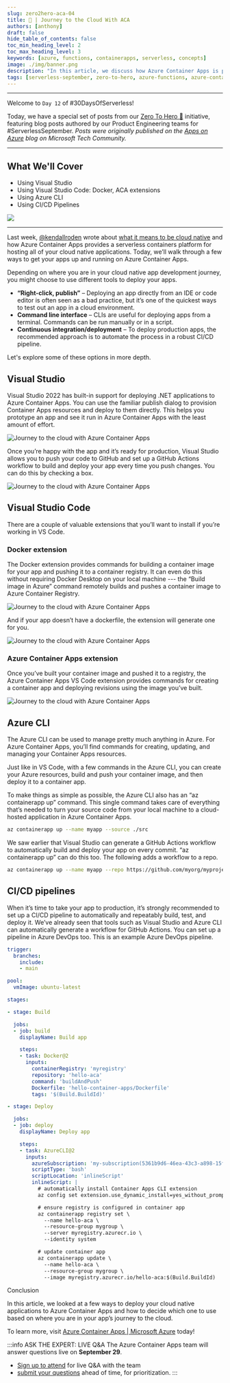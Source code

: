 ```yaml
---
slug: zero2hero-aca-04
title: 🚀 | Journey to the Cloud With ACA
authors: [anthony]
draft: false
hide_table_of_contents: false
toc_min_heading_level: 2
toc_max_heading_level: 3
keywords: [azure, functions, containerapps, serverless, concepts]
image: ./img/banner.png
description: "In this article, we discuss how Azure Container Apps is purpose-built to support cloud native applications." 
tags: [serverless-september, zero-to-hero, azure-functions, azure-container-apps, dapr]
---
```


<head>
  <meta name="twitter:url" 
    content="https://azure.github.io/Cloud-Native/blog/zero2hero-aca-01" />
  <meta name="twitter:title" 
    content="#ZeroToHero: Go Cloud Native With Azure Container Apps" />
  <meta name="twitter:description" 
    content="#ZeroToHero: Go Cloud Native With Azure Container Apps" />
  <meta name="twitter:image"
    content="https://azure.github.io/Cloud-Native/img/banners/serverless-zero2hero.png" />
  <meta name="twitter:card" content="summary_large_image" />
  <meta name="twitter:creator" 
    content="@nitya" />
  <meta name="twitter:site" content="@AzureAdvocates" /> 
  <link rel="canonical" 
    href="https://techcommunity.microsoft.com/t5/apps-on-azure-blog/go-cloud-native-with-azure-container-apps/ba-p/3616407" />
</head>

---

Welcome to `Day 12` of #30DaysOfServerless!

Today, we have a special set of posts from our [Zero To Hero 🚀](/serverless-september/ZeroToHero) initiative, featuring blog posts authored by our Product Engineering teams for #ServerlessSeptember. _Posts were originally published on the [Apps on Azure](https://techcommunity.microsoft.com/t5/apps-on-azure-blog/journey-to-the-cloud-with-azure-container-apps/ba-p/3622609?WT.mc_id=javascript-74010-cxa) blog on Microsoft Tech Community._

---

## What We'll Cover
 * Using Visual Studio
 * Using Visual Studio Code: Docker, ACA extensions
 * Using Azure CLI
 * Using CI/CD Pipelines

![](./img/zero-to-hero-anthony.png)

---

Last week, [@kendallroden](https://techcommunity.microsoft.com/t5/user/viewprofilepage/user-id/296868?WT.mc_id=javascript-74010-cxa) wrote about [what it means to be cloud native](https://techcommunity.microsoft.com/t5/apps-on-azure-blog/go-cloud-native-with-azure-container-apps/ba-p/3616407) and how Azure Container Apps provides a serverless containers platform for hosting all of your cloud native applications. Today, we’ll walk through a few ways to get your apps up and running on Azure Container Apps.

Depending on where you are in your cloud native app development journey, you might choose to use different tools to deploy your apps.

 * **“Right-click, publish”** – Deploying an app directly from an IDE or code editor is often seen as a bad practice, but it’s one of the quickest ways to test out an app in a cloud environment.
 * **Command line interface** – CLIs are useful for deploying apps from a terminal. Commands can be run manually or in a script.
 * **Continuous integration/deployment** – To deploy production apps, the recommended approach is to automate the process in a robust CI/CD pipeline.
 
Let's explore some of these options in more depth.

## Visual Studio
 
Visual Studio 2022 has built-in support for deploying .NET applications to Azure Container Apps. You can use the familiar publish dialog to provision Container Apps resources and deploy to them directly. This helps you prototype an app and see it run in Azure Container Apps with the least amount of effort.

![Journey to the cloud with Azure Container Apps](./img/anthony-create-new.png)

Once you’re happy with the app and it’s ready for production, Visual Studio allows you to push your code to GitHub and set up a GitHub Actions workflow to build and deploy your app every time you push changes. You can do this by checking a box.

![Journey to the cloud with Azure Container Apps](./img/anthony-deployment-type.png)
 

## Visual Studio Code
 
There are a couple of valuable extensions that you’ll want to install if you’re working in VS Code.


### Docker extension
 
The Docker extension provides commands for building a container image for your app and pushing it to a container registry. It can even do this without requiring Docker Desktop on your local machine --- the “Build image in Azure” command remotely builds and pushes a container image to Azure Container Registry.

![Journey to the cloud with Azure Container Apps](./img/anthony-vscode-docker.png)

And if your app doesn’t have a dockerfile, the extension will generate one for you.

![Journey to the cloud with Azure Container Apps](./img/anthony-vscode-dockerfile.png)

### Azure Container Apps extension

Once you’ve built your container image and pushed it to a registry, the Azure Container Apps VS Code extension provides commands for creating a container app and deploying revisions using the image you’ve built.

![Journey to the cloud with Azure Container Apps](./img/anthony-aca-extension.png)


## Azure CLI
 

The Azure CLI can be used to manage pretty much anything in Azure. For Azure Container Apps, you’ll find commands for creating, updating, and managing your Container Apps resources.

Just like in VS Code, with a few commands in the Azure CLI, you can create your Azure resources, build and push your container image, and then deploy it to a container app.

To make things as simple as possible, the Azure CLI also has an “az containerapp up” command. This single command takes care of everything that’s needed to turn your source code from your local machine to a cloud-hosted application in Azure Container Apps.

```bash
az containerapp up --name myapp --source ./src
```
 
We saw earlier that Visual Studio can generate a GitHub Actions workflow to automatically build and deploy your app on every commit. “az containerapp up” can do this too. The following adds a workflow to a repo.

```bash
az containerapp up --name myapp --repo https://github.com/myorg/myproject
```

## CI/CD pipelines

When it’s time to take your app to production, it’s strongly recommended to set up a CI/CD pipeline to automatically and repeatably build, test, and deploy it. We’ve already seen that tools such as Visual Studio and Azure CLI can automatically generate a workflow for GitHub Actions. You can set up a pipeline in Azure DevOps too. This is an example Azure DevOps pipeline.

 
```yml
trigger:
  branches:
    include:
    - main

pool:
  vmImage: ubuntu-latest

stages:

- stage: Build

  jobs:
  - job: build
    displayName: Build app

    steps:
    - task: Docker@2
      inputs:
        containerRegistry: 'myregistry'
        repository: 'hello-aca'
        command: 'buildAndPush'
        Dockerfile: 'hello-container-apps/Dockerfile'
        tags: '$(Build.BuildId)'

- stage: Deploy

  jobs:
  - job: deploy
    displayName: Deploy app

    steps:
    - task: AzureCLI@2
      inputs:
        azureSubscription: 'my-subscription(5361b9d6-46ea-43c3-a898-15f14afb0db6)'
        scriptType: 'bash'
        scriptLocation: 'inlineScript'
        inlineScript: |
          # automatically install Container Apps CLI extension
          az config set extension.use_dynamic_install=yes_without_prompt

          # ensure registry is configured in container app
          az containerapp registry set \
            --name hello-aca \
            --resource-group mygroup \
            --server myregistry.azurecr.io \
            --identity system

          # update container app
          az containerapp update \
            --name hello-aca \
            --resource-group mygroup \
            --image myregistry.azurecr.io/hello-aca:$(Build.BuildId)
```

Conclusion
 

In this article, we looked at a few ways to deploy your cloud native applications to Azure Container Apps and how to decide which one to use based on where you are in your app’s journey to the cloud.

To learn more, visit [Azure Container Apps | Microsoft Azure](https://azure.microsoft.com/services/container-apps/?WT.mc_id=javascript-74010-cxa) today!

:::info ASK THE EXPERT: LIVE Q&A
The Azure Container Apps team will answer questions live on **September 29**. 
 * [Sign up to attend](https://reactor.microsoft.com/reactor/events/17000/?WT.mc_id=javascript-74010-ninarasi) for live Q&A with the team
 * [submit your questions](https://github.com/Azure/Cloud-Native/issues/new?assignees=&labels=ask+the+expert&template=---ask-the-expert-.md&title=%5BAsk+The+Expert%5D++) ahead of time, for prioritization.
:::